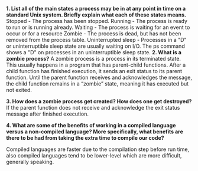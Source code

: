 **1. List all of the main states a process may be in at any point in time on a standard Unix system. Briefly explain what each of these states means.**
 Stopped - The process has been stopped.
 Running - The process is ready to run or is running already.
 Waiting - The process is waiting for an event to occur or for a resource
 Zombie - The process is dead, but has not been removed from the process table.
Uninterrupted sleep - Processes in a "D" or uninterruptible sleep state are usually waiting on I/O. The ps command shows a "D" on processes in an uninterruptible sleep state.
**2. What is a zombie process?**
A zombie process is a process in its terminated state. This usually happens in a program that has parent-child functions. After a child function has finished execution, it sends an exit status to its parent function. Until the parent function receives and acknowledges the message, the child function remains in a “zombie” state, meaning it has executed but not exited.


**3. How does a zombie process get created? How does one get destroyed?**
If the parent function does not receive and acknowledge the exit status message after finished execution.


**4. What are some of the benefits of working in a compiled language versus a non-compiled language? More specifically, what benefits are there to be had from taking the extra time to compile our code?**

 Compiled languages are faster due to the compilation step before run time, also
compiled languages tend to be lower-level which are more difficult, generally speaking.